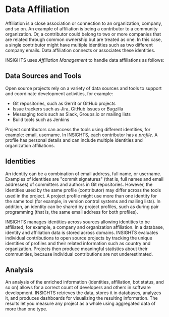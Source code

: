 # Data Affiliation

Affiliation is a close association or connection to an organization, company, and so on. An example of affiliation is being a contributor to a community organization. Or, a contributor could belong to two or more companies that are related through common ownership but are treated as one. In this case, a single contributor might have multiple identities such as two different company emails. Data affiliation connects or associates these identities.

INSIGHTS uses _Affiliation Management_ to handle data affiliations as follows:

## Data Sources and Tools <a id="DataAffiliation-DataSourcesandTools"></a>

Open source projects rely on a variety of data sources and tools to support and coordinate development activities, for example:

* Git repositories, such as Gerrit or GitHub projects
* Issue trackers such as Jira, GitHub Issues or Bugzilla
* Messaging tools such as Slack, Groups.io or mailing lists
* Build tools such as Jenkins

Project contributors can access the tools using different identities, for example: email, username. In INSIGHTS, each contributor has a _profile_. A profile has personal details and can include multiple identities and organization affiliations. 

## Identities <a id="DataAffiliation-Identities"></a>

An identity can be a combination of email address, full name, or username. Examples of identities are "commit signatures" \(that is, full names and email addresses\) of committers and authors in Git repositories. However, the identities used by the same profile \(contributor\) may diﬀer across the tools used in the project. A project profile might use more than one identity for the same tool \(for example, in version control systems and mailing lists\). In addition, an identity can be shared by project profiles, such as during pair programming \(that is, the same email address for both profiles\).

INSIGHTS manages identities across sources allowing identities to be affiliated, for example, a company and organization affiliation. In a database, identity and affiliation data is stored across domains. INSIGHTS evaluates individual contributions to open source projects by tracking the unique identities of profiles and their related information such as country and organization. Projects then produce meaningful statistics about their communities, because individual contributions are not underestimated.

## Analysis <a id="DataAffiliation-Analysis"></a>

An analysis of the enriched information \(identities, affiliation, bot status, and so on\) allows for a correct count of developers and others in software development. INSIGHTS retrieves the data, stores it in databases, analyzes it, and produces dashboards for visualizing the resulting information. The results let you measure any project as a whole using aggregated data of more than one type.

